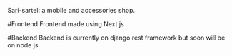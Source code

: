 Sari-sartel: a mobile and accessories shop.

#Frontend
Frontend made using Next js

#Backend
Backend is currently on django rest framework but soon will be on node js
